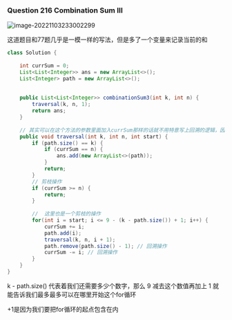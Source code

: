 ### Question 216 Combination Sum III

![image-20221103233002299](C:\Users\jason\AppData\Roaming\Typora\typora-user-images\image-20221103233002299.png)

这道题目和77题几乎是一模一样的写法，但是多了一个变量来记录当前的和

```java
class Solution {
    
    int currSum = 0;
    List<List<Integer>> ans = new ArrayList<>();
    List<Integer> path = new ArrayList<>();
    
    
    public List<List<Integer>> combinationSum3(int k, int n) {
        traversal(k, n, 1);
        return ans;
    }
    
    // 其实可以在这个方法的参数里面加入currSum那样的话就不用特意写上回溯的逻辑，因为计算机自动进行了回溯
    public void traversal(int k, int n, int start) {
        if (path.size() == k) {
            if (currSum == n) {
                ans.add(new ArrayList<>(path));
            }
            return;
        }
        // 剪枝操作
        if (currSum >= n) {
            return;
        }
        
        //  这里也是一个剪枝的操作
        for(int i = start; i <= 9 - (k - path.size()) + 1; i++) {
            currSum += i;
            path.add(i);
            traversal(k, n, i + 1);
            path.remove(path.size() - 1); // 回溯操作
            currSum -= i; // 回溯操作
        }
    }
}
```

k - path.size() 代表着我们还需要多少个数字，那么 9 减去这个数值再加上 1 就能告诉我们最多最多可以在哪里开始这个for循环

+1是因为我们要把for循环的起点包含在内